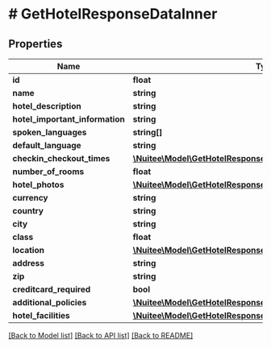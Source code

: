# # GetHotelResponseDataInner

## Properties

Name | Type | Description | Notes
------------ | ------------- | ------------- | -------------
**id** | **float** |  | [optional]
**name** | **string** |  | [optional]
**hotel_description** | **string** |  | [optional]
**hotel_important_information** | **string** |  | [optional]
**spoken_languages** | **string[]** |  | [optional]
**default_language** | **string** |  | [optional]
**checkin_checkout_times** | [**\Nuitee\Model\GetHotelResponseDataInnerCheckinCheckoutTimes**](GetHotelResponseDataInnerCheckinCheckoutTimes.md) |  | [optional]
**number_of_rooms** | **float** |  | [optional]
**hotel_photos** | [**\Nuitee\Model\GetHotelResponseDataInnerHotelPhotosInner[]**](GetHotelResponseDataInnerHotelPhotosInner.md) |  | [optional]
**currency** | **string** |  | [optional]
**country** | **string** |  | [optional]
**city** | **string** |  | [optional]
**class** | **float** |  | [optional]
**location** | [**\Nuitee\Model\GetHotelResponseDataInnerLocation**](GetHotelResponseDataInnerLocation.md) |  | [optional]
**address** | **string** |  | [optional]
**zip** | **string** |  | [optional]
**creditcard_required** | **bool** |  | [optional]
**additional_policies** | [**\Nuitee\Model\GetHotelResponseDataInnerAdditionalPolicies**](GetHotelResponseDataInnerAdditionalPolicies.md) |  | [optional]
**hotel_facilities** | [**\Nuitee\Model\GetHotelResponseDataInnerHotelFacilitiesInner[]**](GetHotelResponseDataInnerHotelFacilitiesInner.md) |  | [optional]

[[Back to Model list]](../../README.md#models) [[Back to API list]](../../README.md#endpoints) [[Back to README]](../../README.md)
